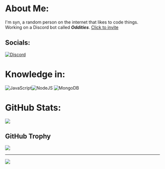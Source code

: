 # About Me:
I'm syn, a random person on the internet that likes to code things.<br>Working on a Discord bot called ***Oddities***. [Click to invite](https://discord.com/api/oauth2/authorize?client_id=1065031090835828746&permissions=8&scope=applications.commands%20bot)<br>


##  Socials:
[![Discord](https://img.shields.io/badge/Discord-%237289DA.svg?logo=discord&logoColor=white)](https://discord.gg/uq8h4jqpyG)  

# Knowledge in:
![JavaScript](https://img.shields.io/badge/javascript-%23323330.svg?style=for-the-badge&logo=javascript&logoColor=%23F7DF1E)![NodeJS](https://img.shields.io/badge/node.js-6DA55F?style=for-the-badge&logo=node.js&logoColor=white) ![MongoDB](https://img.shields.io/badge/MongoDB-%234ea94b.svg?style=for-the-badge&logo=mongodb&logoColor=white)
# GitHub Stats:
![](https://github-readme-streak-stats.herokuapp.com/?user=syn0111&theme=dark&hide_border=false)<br/>

##  GitHub Trophy
![](https://github-profile-trophy.vercel.app/?username=syn0111&theme=radical&no-frame=false&no-bg=false&margin-w=4)

---
![](https://visitcount.itsvg.in/api?id=syn0111&label=Profile%20Views&color=12&icon=5&pretty=false)
